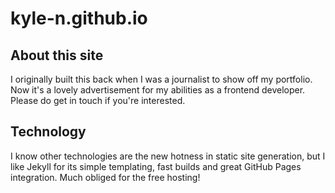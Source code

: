 # kyle-n.github.io

## About this site

I originally built this back when I was a journalist to show off my portfolio. Now it's a lovely advertisement for my abilities as a frontend developer. Please do get in touch if you're interested. 

## Technology

I know other technologies are the new hotness in static site generation, but I like Jekyll for its simple templating, fast builds and great GitHub Pages integration. Much obliged for the free hosting!